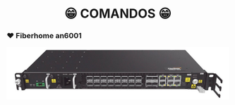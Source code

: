<h1 align="center">😁 COMANDOS 😁</h1>


<!-- fiberhome an6001 -->
### ❤️ Fiberhome an6001

<div align="center">
<a href="https://github.com/saulotarsobc/comandos/blob/master/an6001.md">
 <img alt="an6001" title="an6001" src="./img/an6001.png"/>
</a>
 </div>
